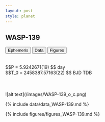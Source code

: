 ```yaml
---
layout: post
style: planet
---
```

<script src="../js/planets.js"></script>

## WASP-139

<!-- Tab links -->
<div class="tab">
<button class="tablinks" onclick="openCity(event, 'Ephemeris')">Ephemeris</button>
<button class="tablinks" onclick="openCity(event, 'Data')">Data</button>
<button class="tablinks" onclick="openCity(event, 'Figures')">Figures</button>
</div>

<!-- Tab content -->
<div id="Ephemeris" class="tabcontent" markdown="1">
<br/><br/>
$$P = 5.9242671(19) $$ day <br/>
$$T_0 = 2458387.57163(22) $$ BJD TDB
<br/><br/>
<br/><br/>
![alt text](/images/WASP-139_o_c.png)
</div>


<div id="Data" class="tabcontent" markdown="1">

{% include data/data_WASP-139.md %}

</div>

<div id="Figures" class="tabcontent" markdown="1">
{% include figures/figures_WASP-139.md %}
</div>


<script src="../js/tabs.js"></script>


